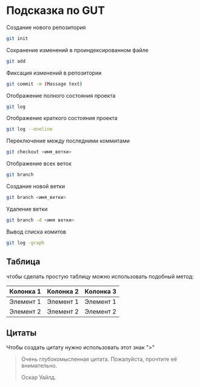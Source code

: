 # Подсказка по GUT

Создание нового репозитория
```sh
git init
```

Сохранение изменений в проиндексированном файле 
```sh
git add
```

Фиксация изменений в репозитории
```sh
git commit -m (Massage text)
```

Отображение полного состояния проекта
```sh
git log
```

Отображение краткого состояния проекта
```sh
git log --oneline
```

Переключение между последними коммитами
```sh
git checkout <имя_ветки>
```
Отображение всех веток 
```sh
git branch
```

Создание новой ветки
```sh
git branch <имя_ветки>
```

Удаление ветки 
```sh
git branch -d <имя ветки>
```

Вывод списка комитов 
```sh
git log -graph
```

## Таблица
чтобы сделать простую таблицу можно использовать подобный метод:

| Колонка 1 | Колонка 2 | Колонка 3 |
|:----------|:---------:|----------:|
| Элемент 1 | Элемент 1 | Элемент 1 |
| Элемент 2 | Элемент 2 | Элемент 2 |

## Цитаты

Чтобы создать цитату нужно использовать этот знак ">"

> Очень глубокомысленная цитата. Пожалуйста, прочтите её внимательно.
>
> Оскар Уайлд.